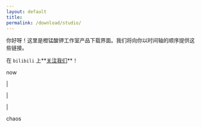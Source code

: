 ```yaml
---
layout: default
title: 
permalink: /download/studio/
---
```


你好呀！这里是橙锰酸钾工作室产品下载界面。我们将向你以时间轴的顺序提供这些链接。

在 `bilibili` 上**[关注我们](https://space.bilibili.com/2146486290)**！

now

|

|

|

chaos